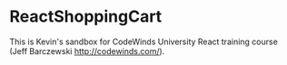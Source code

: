 # ReactShoppingCart

This is Kevin's sandbox for CodeWinds University React training course
(Jeff Barczewski http://codewinds.com/).
